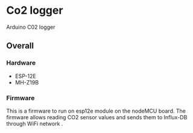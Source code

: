 # Co2 logger

Arduino C02 logger 

## Overall

### Hardware 
- ESP-12E 
- MH-Z19B

### Firmware  

This is a firmware to run on esp12e module on the nodeMCU board. The firmware allows reading CO2 sensor values and sends them to Influx-DB through WiFi network . 
